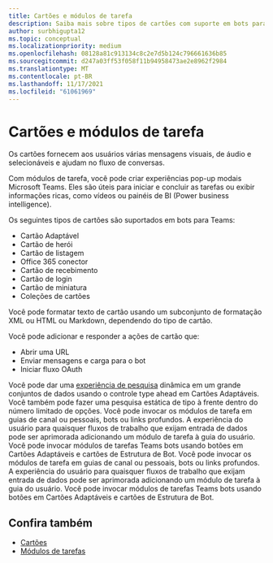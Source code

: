 ```yaml
---
title: Cartões e módulos de tarefa
description: Saiba mais sobre tipos de cartões com suporte em bots para Teams, como cartões adaptáveis, cartão Hero, cartão thumbnail e muito mais. Saiba mais sobre ações de cartão e invocando módulos de tarefas em canais, bots ou links profundos.
author: surbhigupta12
ms.topic: conceptual
ms.localizationpriority: medium
ms.openlocfilehash: 08128a81c913134c8c2e7d5b124c796661636b85
ms.sourcegitcommit: d247a03ff53f058f11b94958473ae2e8962f2984
ms.translationtype: MT
ms.contentlocale: pt-BR
ms.lasthandoff: 11/17/2021
ms.locfileid: "61061969"
---
```

# <a name="cards-and-task-modules"></a>Cartões e módulos de tarefa

Os cartões fornecem aos usuários várias mensagens visuais, de áudio e selecionáveis e ajudam no fluxo de conversas.

Com módulos de tarefa, você pode criar experiências pop-up modais Microsoft Teams. Eles são úteis para iniciar e concluir as tarefas ou exibir informações ricas, como vídeos ou painéis de BI (Power business intelligence).

Os seguintes tipos de cartões são suportados em bots para Teams:

* Cartão Adaptável
* Cartão de herói
* Cartão de listagem
* Office 365 conector
* Cartão de recebimento
* Cartão de login
* Cartão de miniatura
* Coleções de cartões

Você pode formatar texto de cartão usando um subconjunto de formatação XML ou HTML ou Markdown, dependendo do tipo de cartão.

Você pode adicionar e responder a ações de cartão que:
* Abrir uma URL
* Enviar mensagens e carga para o bot
* Iniciar fluxo OAuth

Você pode dar uma [experiência de pesquisa](~/task-modules-and-cards/cards/dynamic-search.md) dinâmica em um grande conjuntos de dados usando o controle type ahead em Cartões Adaptáveis. Você também pode fazer uma pesquisa estática de tipo à frente dentro do número limitado de opções. Você pode invocar os módulos de tarefa em guias de canal ou pessoais, bots ou links profundos. A experiência do usuário para quaisquer fluxos de trabalho que exijam entrada de dados pode ser aprimorada adicionando um módulo de tarefa à guia do usuário. Você pode invocar módulos de tarefas Teams bots usando botões em Cartões Adaptáveis e cartões de Estrutura de Bot.
Você pode invocar os módulos de tarefa em guias de canal ou pessoais, bots ou links profundos. A experiência do usuário para quaisquer fluxos de trabalho que exijam entrada de dados pode ser aprimorada adicionando um módulo de tarefa à guia do usuário. Você pode invocar módulos de tarefas Teams bots usando botões em Cartões Adaptáveis e cartões de Estrutura de Bot.

## <a name="see-also"></a>Confira também

* [Cartões](~/task-modules-and-cards/what-are-cards.md)
* [Módulos de tarefas](~/task-modules-and-cards/what-are-task-modules.md)
